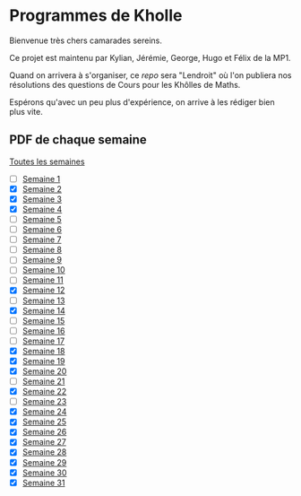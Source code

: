 # Programmes de Kholle

Bienvenue très chers camarades sereins.

Ce projet est maintenu par Kylian, Jérémie, George, Hugo et Félix de la MP1.

Quand on arrivera à s'organiser, ce _repo_ sera "Lendroit" où l'on publiera nos résolutions des questions de Cours pour les Khôlles de Maths.

Espérons qu'avec un peu plus d'expérience, on arrive à les rédiger bien plus vite.

## PDF de chaque semaine

[Toutes les semaines](Khôlles_Mathématiques.pdf)

- [ ] [Semaine 1](Sem_01/Kholle_S01.pdf)
- [x] [Semaine 2](Sem_02/Kholle_S02.pdf)
- [x] [Semaine 3](Sem_03/Kholle_S03.pdf)
- [x] [Semaine 4](Sem_04/Kholle_S04.pdf)
- [ ] [Semaine 5](Sem_05/Kholle_S05.pdf)
- [ ] [Semaine 6](Sem_06/Kholle_S06.pdf)
- [ ] [Semaine 7](Sem_07/Kholle_S07.pdf)
- [ ] [Semaine 8](Sem_08/Kholle_S08.pdf)
- [ ] [Semaine 9](Sem_09/Kholle_S09.pdf)
- [ ] [Semaine 10](Sem_10/Kholle_S10.pdf)
- [ ] [Semaine 11](Sem_11/Kholle_S11.pdf)
- [x] [Semaine 12](Sem_12/Kholle_S12.pdf)
- [ ] [Semaine 13](Sem_13/Kholle_S13.pdf)
- [x] [Semaine 14](Sem_14/Kholle_S14.pdf)
- [ ] [Semaine 15](Sem_15/Kholle_S15.pdf)
- [ ] [Semaine 16](Sem_16/Kholle_S16.pdf)
- [ ] [Semaine 17](Sem_17/Kholle_S17.pdf)
- [x] [Semaine 18](Sem_18/Kholle_S18.pdf)
- [x] [Semaine 19](Sem_19/Kholle_S19.pdf)
- [x] [Semaine 20](Sem_20/Kholle_S20.pdf)
- [ ] [Semaine 21](Sem_21/Kholle_S21.pdf)
- [x] [Semaine 22](Sem_22/Kholle_S22.pdf)
- [ ] [Semaine 23](Sem_23/Kholle_S23.pdf)
- [x] [Semaine 24](Sem_24/Kholle_S24.pdf)
- [x] [Semaine 25](Sem_25/Kholle_S25.pdf)
- [x] [Semaine 26](Sem_26/Kholle_S26.pdf)
- [x] [Semaine 27](Sem_27/Kholle_S27.pdf)
- [x] [Semaine 28](Sem_27/Kholle_S28.pdf)
- [x] [Semaine 29](Sem_29/Kholle_S29.pdf)
- [x] [Semaine 30](Sem_30/Kholle_S30.pdf)
- [x] [Semaine 31](Sem_31/Kholle_S31.pdf)
